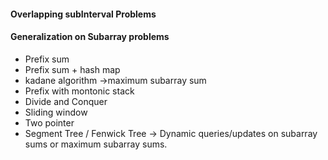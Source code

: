 
#### Overlapping subInterval Problems
#### Generalization on Subarray problems 

- Prefix sum 
- Prefix sum + hash map
- kadane algorithm ->maximum subarray sum
- Prefix with montonic stack
- Divide and Conquer 
- Sliding window
- Two pointer
- Segment Tree / Fenwick Tree -> Dynamic queries/updates on subarray sums or maximum subarray sums.




